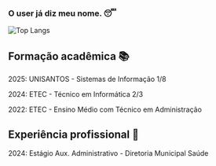 ### O user já diz meu nome. 😴

![Top Langs](https://github-readme-stats.vercel.app/api/top-langs/?username=riquexavier&hide&theme=chartreuse-dark)

## Formação acadêmica 📚

2025: UNISANTOS - Sistemas de Informação 1/8

2024: ETEC - Técnico em Informática 2/3

2022: ETEC - Ensino Médio com Técnico em Administração

## Experiência profissional 💼

2024: Estágio Aux. Administrativo - Diretoria Municipal Saúde

